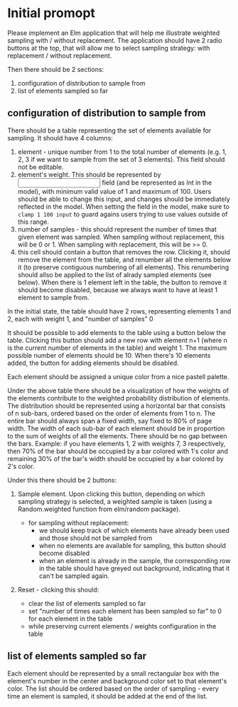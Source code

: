 # Initial promopt

Please implement an Elm application that will help me illustrate weighted sampling with / without replacement.
The application should have 2 radio buttons at the top, that will allow me to select sampling strategy: with replacement / without replacement.

Then there should be 2 sections:
1. configuration of distribution to sample from
2. list of elements sampled so far

## configuration of distribution to sample from

There should be a table representing the set of elements available for sampling.
It should have 4 columns:
1. element - unique number from 1 to the total number of elements (e.g. 1, 2, 3 if we want to sample from the set of 3 elements). This field should not be editable.
2. element's weight. This should be represented by <input type=numeric> field (and be represented as Int in the model), with minimum valid value of 1 and maximum of 100. Users should be able to change this input, and changes should be immediately reflected in the model. When setting the field in the model, make sure to `clamp 1 100 input` to guard agains users trying to use values outside of this range.
3. number of samples - this should represent the number of times that given element was sampled. When sampling without replacement, this will be 0 or 1. When sampling with replacement, this will be >= 0.
4. this cell should contain a button that removes the row. Clicking it, should remove the element from the table, and renumber all the elements below it (to preserve contiguous numbering of all elements). This renumbering should allso be applied to the list of alrady sampled elements (see below). When there is 1 element left in the table, the button to remove it should become disabled, because we always want to have at least 1 element to sample from.

In the initial state, the table should have 2 rows, representing elements 1 and 2, each with weight 1, and "number of samples" 0

It should be possible to add elements to the table using a button below the table.
Clicking this button should add a new row with element n+1 (where n is the current number of elements in the table) and weight 1.
The maximum possible number of elements should be 10. When there's 10 elements added, the button for adding elements should be disabled.

Each element should be assigned a unique color from a nice pastell palette.

Under the above table there should be a visualization of how the weights of the elements contribute to the weighted probability distribution
of elements. The distribution should be represented using a horizontal bar that consists of n sub-bars, ordered based on the order of elements from 1 to n. The entire bar should always span a fixed width, say fixed to 80% of page width. The width of each sub-bar of each element should be in proportion to the sum of weights of all the elements. There should be no gap between the bars.
Example: if you have elements 1, 2 with weights 7, 3 respectively, then 70% of the bar should be occupied by a bar colored with 1's color and
remaining 30% of the bar's width should be occupied by a bar colored by 2's color.

Under this there should be 2 buttons:
1. Sample element. Upon clicking this button, depending on which sampling strategy is selected, a weighted sample is taken (using a Random.weighted function from elm/random package).
    - for sampling without replacement:
        - we should keep track of which elements have already been used and those should not be sampled from
        - when no elements are available for sampling, this button should become disabled
        - when an element is already in the sample, the corresponding row in the table should have greyed out background, indicating that it can't be sampled again.

2. Reset - clicking this should:
    - clear the list of elements sampled so far
    - set "number of times each element has been sampled so far" to 0 for each element in the table
    - while preserving current elements / weights configuration in the table

## list of elements sampled so far

Each element should be represented by a small rectangular box with the element's number in the center
and background color set to that element's color.
The list should be ordered based on the order of sampling - every time an element is sampled, it should be added at the end of the list.
